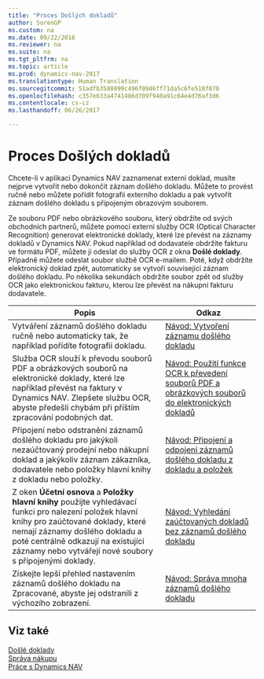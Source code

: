```yaml
---
title: "Proces Došlých dokladů"
author: SorenGP
ms.custom: na
ms.date: 09/22/2016
ms.reviewer: na
ms.suite: na
ms.tgt_pltfrm: na
ms.topic: article
ms.prod: dynamics-nav-2017
ms.translationtype: Human Translation
ms.sourcegitcommit: 51adfb3588099c496f0946ff71da5c6fe518f070
ms.openlocfilehash: c357e633a4741486d709f940a91c64e4d76af3d6
ms.contentlocale: cs-cz
ms.lasthandoff: 06/26/2017

---
```


# <a name="process-incoming-documents"></a>Proces Došlých dokladů

Chcete-li v aplikaci Dynamics NAV zaznamenat externí doklad, musíte nejprve vytvořit nebo dokončit záznam došlého dokladu. Můžete to provést ručně nebo můžete pořídit fotografii externího dokladu a pak vytvořit záznam došlého dokladu s připojeným obrazovým souborem.

Ze souboru PDF nebo obrázkového souboru, který obdržíte od svých obchodních partnerů, můžete pomocí externí služby OCR (Optical Character Recognition) generovat elektronické doklady, které lze převést na záznamy dokladů v Dynamics NAV. Pokud například od dodavatele obdržíte fakturu ve formátu PDF, můžete ji odeslat do služby OCR z okna **Došlé doklady**. Případně můžete odeslat soubor službě OCR e-mailem. Poté, když obdržíte elektronický doklad zpět, automaticky se vytvoří související záznam došlého dokladu. Po několika sekundách obdržíte soubor zpět od služby OCR jako elektronickou fakturu, kterou lze převést na nákupní fakturu dodavatele.

|Popis     |Odkaz                   |
|-------|----------------------|
|Vytváření záznamů došlého dokladu ručně nebo automaticky tak, že například pořídíte fotografii dokladu.|[Návod: Vytvoření záznamu došlého dokladu](across-how-create-income-document-records.md)|
|Služba OCR slouží k převodu souborů PDF a obrázkových souborů na elektronické doklady, které lze například převést na faktury v Dynamics NAV. Zlepšete službu OCR, abyste předešli chybám při příštím zpracování podobných dat.|[Návod: Použití funkce OCR k převedení souborů PDF a obrázkových souborů do elektronických dokladů](across-how-use-ocr-pdf-images-files.md)|
|Připojení nebo odstranění záznamů došlého dokladu pro jakýkoli nezaúčtovaný prodejní nebo nákupní doklad a jakýkoliv záznam zákazníka, dodavatele nebo položky hlavní knihy z dokladu nebo položky.|[Návod: Připojení a odpojení záznamů došlého dokladu z dokladu a položek](across-how-connect-disconnect-income-document-records.md)|
|Z oken **Účetní osnova** a **Položky hlavní knihy** použijte vyhledávací funkci pro nalezení položek hlavní knihy pro zaúčtované doklady, které nemají záznamy došlého dokladu a poté centrálně odkazují na existující záznamy nebo vytvářejí nové soubory s připojenými doklady.|[Návod: Vyhledání zaúčtovaných dokladů bez záznamů došlého dokladu](across-how-find-posted-documents-without-income-document-records.md)|
|Získejte lepší přehled nastavením záznamů došlého dokladu na Zpracované, abyste jej odstranili z výchozího zobrazení.|[Návod: Správa mnoha záznamů došlého dokladu](across-how-manage-many-income-document-records.md)|

## <a name="see-also"></a>Viz také  
[Došlé doklady](across-income-documents.md)  
[Správa nákupu](purchasing-manage-purchasing.md)  
[Práce s Dynamics NAV](ui-work-product.md)

